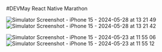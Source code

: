 #DEVMay React Native Marathon

![Simulator Screenshot - iPhone 15 - 2024-05-28 at 13 21 49](https://github.com/BEGDAR8ZOUHAIR/DevMay/assets/93929557/bdb1ead9-9a47-485c-8cf3-4a8c80d36db1)
![Simulator Screenshot - iPhone 15 - 2024-05-28 at 13 21 42](https://github.com/BEGDAR8ZOUHAIR/DevMay/assets/93929557/1c20b5a4-1565-4e94-9099-f0b015d1302c)

![Simulator Screenshot - iPhone 15 - 2024-05-23 at 11 55 06](https://github.com/BEGDAR8ZOUHAIR/DevMay/assets/93929557/ed6336b8-1a56-4046-947f-20201c269f98)
![Simulator Screenshot - iPhone 15 - 2024-05-23 at 11 55 12](https://github.com/BEGDAR8ZOUHAIR/DevMay/assets/93929557/c9f7c0fc-b89e-4b49-b2b1-037dd4b5379d)

